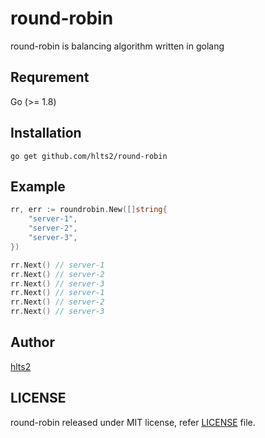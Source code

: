 # round-robin
round-robin is balancing algorithm written in golang

## Requrement
Go (>= 1.8)

## Installation

```shell
go get github.com/hlts2/round-robin
```

## Example

```go
rr, err := roundrobin.New([]string{
    "server-1",
    "server-2",
    "server-3",
})

rr.Next() // server-1
rr.Next() // server-2
rr.Next() // server-3
rr.Next() // server-1
rr.Next() // server-2
rr.Next() // server-3
```
## Author
[hlts2](https://github.com/hlts2)

## LICENSE
round-robin released under MIT license, refer [LICENSE](https://github.com/hlts2/round-robin/blob/master/LICENSE) file.
